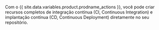 Com o {{ site.data.variables.product.prodname_actions }}, você pode criar recursos completos de integração contínua (CI, Continuous Integration) e implantação contínua (CD, Continuous Deployment) diretamente no seu repositório.
